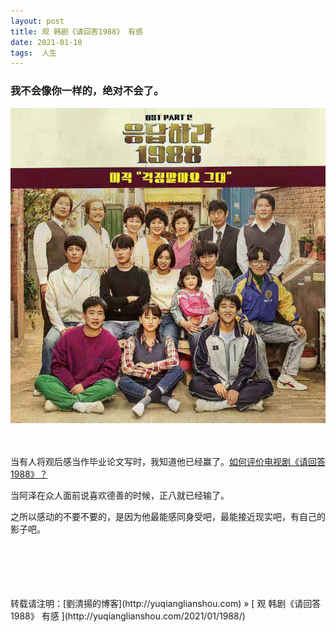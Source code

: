 ```yaml
---
layout: post  
title: 观 韩剧《请回答1988》 有感
date: 2021-01-10  
tags:  人生
---
```

### 我不会像你一样的，绝对不会了。

![](/images/posts/1988/1988.jpeg)  
<br/> 
<br/> 

当有人将观后感当作毕业论文写时，我知道他已经赢了。[如何评价电视剧《请回答1988》？](https://www.zhihu.com/question/37297976/answer/239283117)  

当阿泽在众人面前说喜欢德善的时候，正八就已经输了。  

之所以感动的不要不要的，是因为他最能感同身受吧，最能接近现实吧，有自己的影子吧。




<br/> 
<br/> 
<br/> 
<br/> 
<br/> 
转载请注明：[劉清揚的博客](http://yuqianglianshou.com) » [ 观 韩剧《请回答1988》 有感 ](http://yuqianglianshou.com/2021/01/1988/)  
<br/>